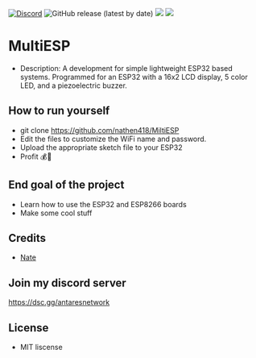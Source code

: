 [![Discord](https://discordapp.com/api/guilds/649703068799336454/widget.png)](https://discordapp.com/invite/KKYw763)
![GitHub release (latest by date)](https://img.shields.io/github/v/release/nathen418/MultiESP?style=social)
![](https://img.shields.io/github/repo-size/nathen418/MultiESP?color=Green&style=flat-square)
![](https://img.shields.io/tokei/lines/github/nathen418/MultiESP?style=flat-square)  

# MultiESP

- Description: A development for simple lightweight ESP32 based systems. Programmed for an ESP32 with a 16x2 LCD display, 5 color LED, and a piezoelectric buzzer.


## How to run yourself  

- git clone <https://github.com/nathen418/MiltiESP>  
- Edit the files to customize the WiFi name and password.
- Upload the appropriate sketch file to your ESP32
- Profit 💰💸


## End goal of the project

- Learn how to use the ESP32 and ESP8266 boards
- Make some cool stuff


## Credits

- [Nate](https://nathen418.com)

## Join my discord server
<https://dsc.gg/antaresnetwork>

## License

- MIT liscense
